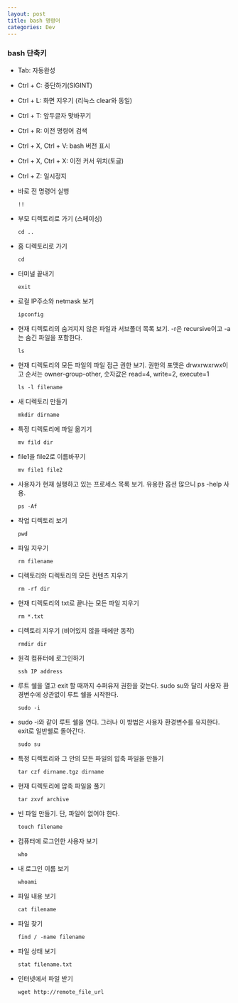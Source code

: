 ```yaml
---
layout: post
title: bash 명령어
categories: Dev
---
```


### bash 단축키

- Tab: 자동완성
- Ctrl + C: 중단하기(SIGINT)
- Ctrl + L: 화면 지우기 (리눅스 clear와 동일)
- Ctrl + T: 앞두글자 맞바꾸기
- Ctrl + R: 이전 명령어 검색
- Ctrl + X, Ctrl + V: bash 버전 표시
- Ctrl + X, Ctrl + X: 이전 커서 위치(토글)
- Ctrl + Z: 일시정지




- 바로 전 명령어 실행

  `!!`

- 부모 디렉토리로 가기 (스페이싱)

  `cd ..`

- 홈 디렉토리로 가기

  `cd`

- 터미널 끝내기

  `exit`

- 로컬 IP주소와 netmask 보기

  `ipconfig`

- 현재 디렉토리의 숨겨지지 않은 파일과 서브폴더 목록 보기. -r은 recursive이고 -a는 숨긴 파일을 포함한다.

  `ls`

- 현재 디렉토리의 모든 파일의 파일 접근 권한 보기. 권한의 포맷은 drwxrwxrwx이고 순서는 owner-group-other, 숫자값은 read=4, write=2, execute=1

  `ls -l filename`

- 새 디렉토리 만들기

  `mkdir dirname`

- 특정 디렉토리에 파일 옮기기

  `mv fild dir`

- file1을 file2로 이름바꾸기

  `mv file1 file2`

- 사용자가 현재 실행하고 있는 프로세스 목록 보기. 유용한 옵션 많으니 ps -help 사용.

  `ps -Af`

- 작업 디렉토리 보기

  `pwd`

- 파일 지우기

  `rm filename`

- 디렉토리와 디렉토리의 모든 컨텐츠 지우기

  `rm -rf dir`

- 현재 디렉토리의 txt로 끝나는 모든 파일 지우기

  `rm *.txt`

- 디렉토리 지우기 (비어있지 않을 때에만 동작)

  `rmdir dir`

- 원격 컴퓨터에 로그인하기

  `ssh IP address`

- 루트 쉘을 열고 exit 할 때까지 수퍼유저 권한을 갖는다. sudo su와 달리 사용자 환경변수에 상관없이 루트 쉘을 시작한다.

  `sudo -i`

- sudo -i와 같이 루트 쉘을 연다. 그러나 이 방법은 사용자 환경변수를 유지한다. exit로 일반쉘로 돌아간다.

  `sudo su`

- 특정 디렉토리와 그 안의 모든 파일의 압축 파일을 만들기

  `tar czf dirname.tgz dirname`

- 현재 디렉토리에 압축 파일을 풀기

  `tar zxvf archive`

- 빈 파일 만들기. 단, 파일이 없어야 한다.

  `touch filename`

- 컴퓨터에 로그인한 사용자 보기

  `who`

- 내 로그인 이름 보기

  `whoami`

- 파일 내용 보기

  `cat filename`

- 파일 찾기

  `find / -name filename`

- 파일 상태 보기

  `stat filename.txt`

- 인터넷에서 파일 받기

  `wget http://remote_file_url`

  
